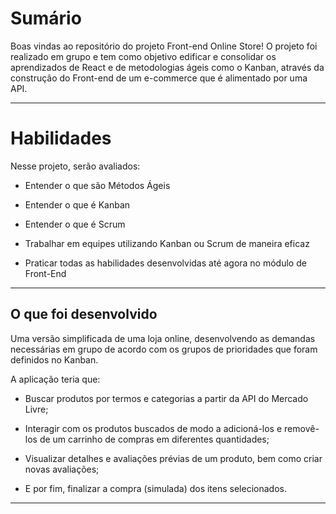 
# Sumário

Boas vindas ao repositório do projeto Front-end Online Store! O projeto foi realizado em grupo e tem como objetivo edificar e consolidar os aprendizados de React e de metodologias ágeis como o Kanban, através da construção do Front-end de um e-commerce que é alimentado por uma API.

---

# Habilidades

Nesse projeto, serão avaliados:

  - Entender o que são Métodos Ágeis

  - Entender o que é Kanban

  - Entender o que é Scrum
  
  - Trabalhar em equipes utilizando Kanban ou Scrum de maneira eficaz
  
  - Praticar todas as habilidades desenvolvidas até agora no módulo de Front-End

---

## O que foi desenvolvido

Uma versão simplificada de uma loja online, desenvolvendo as demandas necessárias em grupo de acordo com os grupos de prioridades que foram definidos no Kanban.

A aplicação teria que:

  -  Buscar produtos por termos e categorias a partir da API do Mercado Livre;
  
  - Interagir com os produtos buscados de modo a adicioná-los e removê-los de um carrinho de compras em diferentes quantidades;
  
  - Visualizar detalhes e avaliações prévias de um produto, bem como criar novas avaliações;
  
  - E por fim, finalizar a compra (simulada) dos itens selecionados.

---

